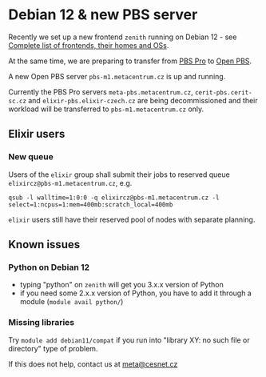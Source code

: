 # Debian 12 & new PBS server 

Recently we set up a new frontend `zenith` running on Debian 12 - see [Complete list of frontends, their homes and OSs](../../computing/infrastructure/frontends).

At the same time, we are preparing to transfer from [PBS Pro](https://altair.com/pbs-professional) to [Open PBS](https://www.openpbs.org/).

A new Open PBS server `pbs-m1.metacentrum.cz` is up and running.

Currently the PBS Pro servers `meta-pbs.metacentrum.cz`, `cerit-pbs.cerit-sc.cz` and `elixir-pbs.elixir-czech.cz` are being decommissioned and their workload will be transferred to `pbs-m1.metacentrum.cz` only.

## Elixir users

### New queue 

Users of the `elixir` group shall submit their jobs to reserved queue `elixircz@pbs-m1.metacentrum.cz`, e.g.

    qsub -l walltime=1:0:0 -q elixircz@pbs-m1.metacentrum.cz -l select=1:ncpus=1:mem=400mb:scratch_local=400mb

`elixir` users still have their reserved pool of nodes with separate planning.

## Known issues

### Python on Debian 12

- typing "python"  on `zenith` will get you 3.x.x version of Python
- if you need some 2.x.x version of Python, you have to add it through a module (`module avail python/`)

### Missing libraries

Try `module add debian11/compat` if you run into "library XY: no such file or directory" type of problem.

If this does not help, contact us at <meta@cesnet.cz>


